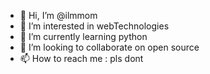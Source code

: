 - 👋 Hi, I’m @ilmmom
- 👀 I’m interested in webTechnologies
- 🌱 I’m currently learning python
- 💞️ I’m looking to collaborate on open source
- 📫 How to reach me : pls dont

